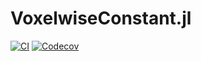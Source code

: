 # VoxelwiseConstant.jl

[![CI](https://github.com/wsshin/VoxelwiseConstant.jl/workflows/CI/badge.svg)](https://github.com/wsshin/VoxelwiseConstant.jl/actions)
[![Codecov](http://codecov.io/github/wsshin/VoxelwiseConstant.jl/coverage.svg?branch=main)](http://codecov.io/github/wsshin/VoxelwiseConstant.jl?branch=main)
